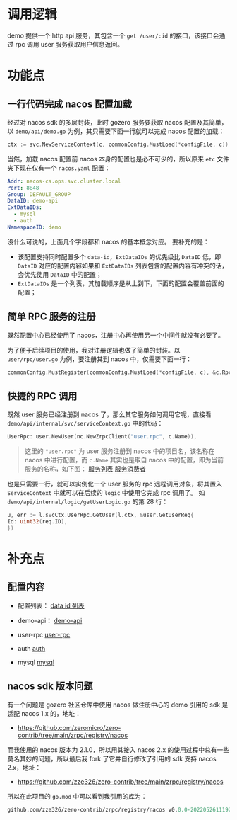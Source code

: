 # 调用逻辑

demo 提供一个 http api 服务，其包含一个 `get /user/:id` 的接口，该接口会通过 rpc 调用 user 服务获取用户信息返回。

# 功能点

## 一行代码完成 nacos 配置加载

经过对 nacos sdk 的多层封装，此时 gozero 服务要获取 nacos 配置及其简单，以 `demo/api/demo.go` 为例，其只需要下面一行就可以完成 nacos 配置的加载：

```go
ctx := svc.NewServiceContext(c, commonConfig.MustLoad(*configFile, c))
```

当然，加载 nacos 配置前 nacos 本身的配置也是必不可少的，所以原来 `etc` 文件夹下现在仅有一个 `nacos.yaml` 配置：

```yaml
Addr: nacos-cs.ops.svc.cluster.local
Port: 8848
Group: DEFAULT_GROUP
DataID: demo-api
ExtDataIDs:
  - mysql
  - auth
NamespaceID: demo
```

没什么可说的，上面几个字段都和 nacos 的基本概念对应。
要补充的是：

- 该配置支持同时配置多个 `data-id`，`ExtDataIDs` 的优先级比 `DataID` 低，即 `DataID` 对应的配置内容如果和 `ExtDataIDs` 列表包含的配置内容有冲突的话，会优先使用 `DataID`
  中的配置；
- `ExtDataIDs` 是一个列表，其加载顺序是从上到下，下面的配置会覆盖前面的配置；

## 简单 RPC 服务的注册

既然配置中心已经使用了 nacos，注册中心再使用另一个中间件就没有必要了。

为了便于后续项目的使用，我对注册逻辑也做了简单的封装。以 `user/rpc/user.go` 为例，要注册其到 nacos 中，仅需要下面一行：

```go
commonConfig.MustRegister(commonConfig.MustLoad(*configFile, c), &c.RpcServerConf)
```

## 快捷的 RPC 调用

既然 user 服务已经注册到 nacos 了，那么其它服务如何调用它呢，直接看 `demo/api/internal/svc/serviceContext.go` 中的代码：

```go
UserRpc: user.NewUser(nc.NewZrpcClient("user.rpc", c.Name)),
```

> 这里的 `"user.rpc"` 为 user 服务注册到 nacos 中的项目名，该名称在 nacos 中进行配置，而 `c.Name` 其实也是取自 nacos 中的配置，即为当前服务的名称，如下图：
> [服务列表](https://raw.githubusercontent.com/zze326/gozero-nacos-demo/master/imgs/service-list.png)
> [服务消费者](https://raw.githubusercontent.com/zze326/gozero-nacos-demo/master/imgs/consumer.png)

也是只需要一行，就可以实例化一个 user 服务的 rpc 远程调用对象，将其置入 `ServiceContext` 中就可以在后续的 `logic` 中使用它完成 rpc 调用了。
如 `demo/api/internal/logic/getUserLogic.go` 的第 28 行：

```go
u, err := l.svcCtx.UserRpc.GetUser(l.ctx, &user.GetUserReq{
Id: uint32(req.ID),
})
```

# 补充点

## 配置内容

- 配置列表：
  [data id 列表](https://raw.githubusercontent.com/zze326/gozero-nacos-demo/master/imgs/config-list.png)

- demo-api：
  [demo-api](https://raw.githubusercontent.com/zze326/gozero-nacos-demo/master/imgs/demo-api.png)

- user-rpc
  [user-rpc](https://raw.githubusercontent.com/zze326/gozero-nacos-demo/master/imgs/user-rpc.png)

- auth
  [auth](https://raw.githubusercontent.com/zze326/gozero-nacos-demo/master/imgs/auth.png)

- mysql
  [mysql](https://raw.githubusercontent.com/zze326/gozero-nacos-demo/master/imgs/mysql.png)

## nacos sdk 版本问题

有一个问题是 gozero 社区仓库中使用 nacos 做注册中心的 demo 引用的 sdk 是适配 nacos 1.x 的，地址：

- <https://github.com/zeromicro/zero-contrib/tree/main/zrpc/registry/nacos>

而我使用的 nacos 版本为 2.1.0，所以用其接入 nacos 2.x 的使用过程中总有一些莫名其妙的问题，所以最后我 fork 了它并自行修改了引用的 sdk 支持 nacos 2.x，地址：

- <https://github.com/zze326/zero-contrib/tree/main/zrpc/registry/nacos>

所以在此项目的 `go.mod` 中可以看到我引用的库为：

```mod
github.com/zze326/zero-contrib/zrpc/registry/nacos v0.0.0-20220526111920-4c5f0ff42470
```
